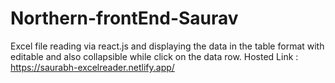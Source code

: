 # Northern-frontEnd-Saurav
Excel file reading via react.js and displaying the data in the table format with editable and also collapsible while click on the data row.
Hosted Link : https://saurabh-excelreader.netlify.app/
